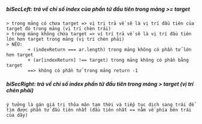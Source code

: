 ##### biSecLeft: trả về chỉ số index của phần tử đầu tiên trong mảng >= target

    > trong mảng có chưa target => vị trị trả về sẽ là vị trí đầu tiên của target đó trong mảng (vị trí chèn trái)
    > trong mảng không chứa target => ví trí trả về sẽ là vị trí đầu tiên lớn hơn target trong mảng (vị trí chèn phải)
    > NẾU:
            + (indexReturn === ar.length) trong mảng không có phần tử lớn hơn target
            + (ar[indexReturn] !== target) trong mảng không có phần bằng target
            ==> không có phần tử trong mảng return -1

##### biSecRight: trả về chỉ số index phần tử đầu tiên trong mảng > target (vị trí chèn phải)

`ý tưởng là gán giá trị thỏa mãn tạm thời và tiếp tục dich sang trái để tìm được phần tử đầu tiên nhất (đầu tiên nhất == nằm về phía bên trái của dãy)`
